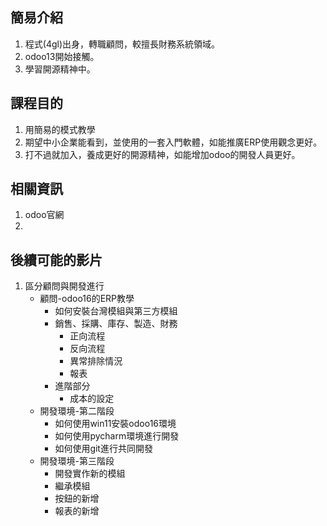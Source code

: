 ## 簡易介紹
1. 程式(4gl)出身，轉職顧問，較擅長財務系統領域。
2. odoo13開始接觸。
3. 學習開源精神中。

## 課程目的
1. 用簡易的模式教學
2. 期望中小企業能看到，並使用的一套入門軟體，如能推廣ERP使用觀念更好。
3. 打不過就加入，養成更好的開源精神，如能增加odoo的開發人員更好。

## 相關資訊
1. odoo官網
2. 

## 後續可能的影片
1. 區分顧問與開發進行
   + 顧問-odoo16的ERP教學
     + 如何安裝台灣模組與第三方模組
     + 銷售、採購、庫存、製造、財務
       + 正向流程
       + 反向流程
       + 異常排除情況
       + 報表
     + 進階部分
       + 成本的設定
   + 開發環境-第二階段
     + 如何使用win11安裝odoo16環境
     + 如何使用pycharm環境進行開發
     + 如何使用git進行共同開發
   + 開發環境-第三階段
     + 開發實作新的模組
     + 繼承模組
     + 按鈕的新增
     + 報表的新增
